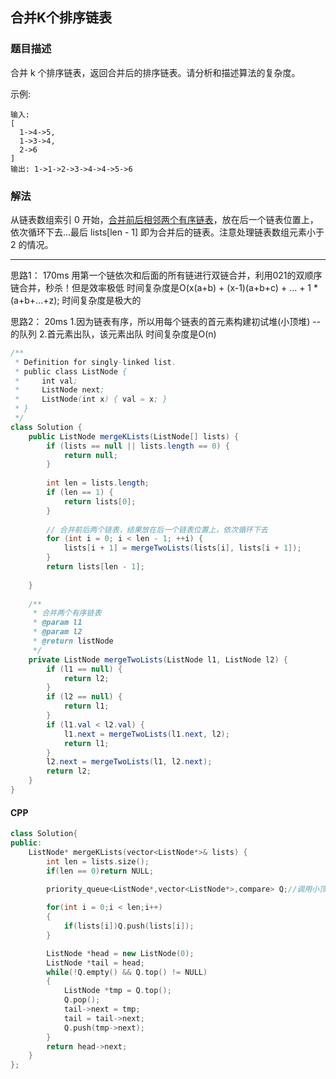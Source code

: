 ## 合并K个排序链表
### 题目描述

合并 k 个排序链表，返回合并后的排序链表。请分析和描述算法的复杂度。

示例:
```
输入:
[
  1->4->5,
  1->3->4,
  2->6
]
输出: 1->1->2->3->4->4->5->6
```

### 解法
从链表数组索引 0 开始，[合并前后相邻两个有序链表](https://github.com/yanglbme/leetcode/tree/master/solution/021.Merge%20Two%20Sorted%20Lists)，放在后一个链表位置上，依次循环下去...最后 lists[len - 1] 即为合并后的链表。注意处理链表数组元素小于 2 的情况。

--------------------------------
思路1：                     170ms
用第一个链依次和后面的所有链进行双链合并，利用021的双顺序链合并，秒杀！但是效率极低
时间复杂度是O(x(a+b) + (x-1)(a+b+c) + ... + 1 * (a+b+...+z);
时间复杂度是极大的


思路2：                      20ms
1.因为链表有序，所以用每个链表的首元素构建初试堆(小顶堆) -- 的队列
2.首元素出队，该元素出队
时间复杂度是O(n)

```java
/**
 * Definition for singly-linked list.
 * public class ListNode {
 *     int val;
 *     ListNode next;
 *     ListNode(int x) { val = x; }
 * }
 */
class Solution {
    public ListNode mergeKLists(ListNode[] lists) {
        if (lists == null || lists.length == 0) {
            return null;
        }
        
        int len = lists.length;
        if (len == 1) {
            return lists[0];
        }
       
        // 合并前后两个链表，结果放在后一个链表位置上，依次循环下去
        for (int i = 0; i < len - 1; ++i) {
            lists[i + 1] = mergeTwoLists(lists[i], lists[i + 1]);
        }
        return lists[len - 1];
        
    }
    
    /**
     * 合并两个有序链表
     * @param l1 
     * @param l2
     * @return listNode
     */
    private ListNode mergeTwoLists(ListNode l1, ListNode l2) {
        if (l1 == null) {
            return l2;
        }
        if (l2 == null) {
            return l1;
        }
        if (l1.val < l2.val) {
            l1.next = mergeTwoLists(l1.next, l2);
            return l1;
        }
        l2.next = mergeTwoLists(l1, l2.next);
        return l2;
    }
}
```

#### CPP

```C++
class Solution{
public:
    ListNode* mergeKLists(vector<ListNode*>& lists) {
        int len = lists.size();  
        if(len == 0)return NULL;

        priority_queue<ListNode*,vector<ListNode*>,compare> Q;//调用小顶堆的方法构造队列！！！
        
        for(int i = 0;i < len;i++)
        {
            if(lists[i])Q.push(lists[i]);
        }

        ListNode *head = new ListNode(0);
        ListNode *tail = head;
        while(!Q.empty() && Q.top() != NULL)
        {
            ListNode *tmp = Q.top();
            Q.pop();
            tail->next = tmp;
            tail = tail->next;
            Q.push(tmp->next);
        }
        return head->next;
    }
};
```
